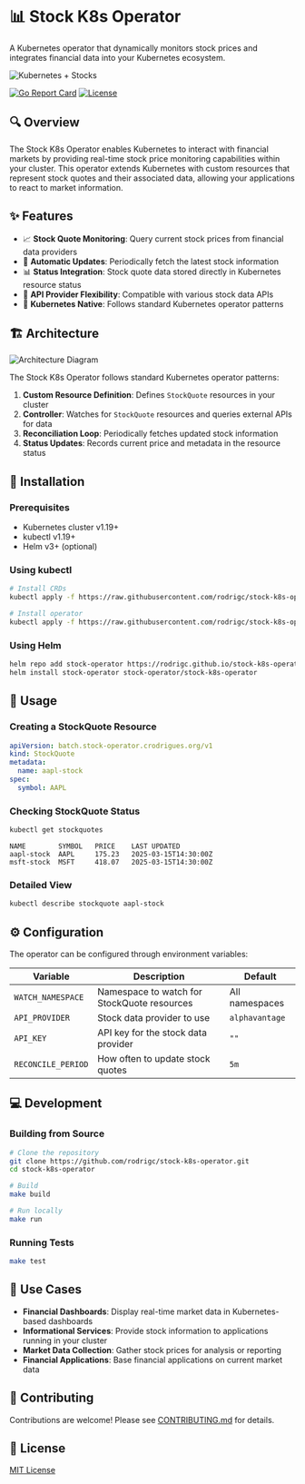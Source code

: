 # 📊 Stock K8s Operator

A Kubernetes operator that dynamically monitors stock prices and integrates financial data into your Kubernetes ecosystem.

![Kubernetes + Stocks](https://raw.githubusercontent.com/rodrigc/stock-k8s-operator/main/docs/images/stock-operator-logo.svg)

[![Go Report Card](https://goreportcard.com/badge/github.com/rodrigc/stock-k8s-operator)](https://goreportcard.com/report/github.com/rodrigc/stock-k8s-operator)
[![License](https://img.shields.io/github/license/rodrigc/stock-k8s-operator)](https://github.com/rodrigc/stock-k8s-operator/blob/main/LICENSE)

## 🔍 Overview

The Stock K8s Operator enables Kubernetes to interact with financial markets by providing real-time stock price monitoring capabilities within your cluster. This operator extends Kubernetes with custom resources that represent stock quotes and their associated data, allowing your applications to react to market information.

## ✨ Features

- 📈 **Stock Quote Monitoring**: Query current stock prices from financial data providers
- 🔄 **Automatic Updates**: Periodically fetch the latest stock information
- 📊 **Status Integration**: Stock quote data stored directly in Kubernetes resource status
- 🔗 **API Provider Flexibility**: Compatible with various stock data APIs
- 🧩 **Kubernetes Native**: Follows standard Kubernetes operator patterns

## 🏗️ Architecture

![Architecture Diagram](https://raw.githubusercontent.com/rodrigc/stock-k8s-operator/main/docs/images/architecture.png)

The Stock K8s Operator follows standard Kubernetes operator patterns:

1. **Custom Resource Definition**: Defines `StockQuote` resources in your cluster
2. **Controller**: Watches for `StockQuote` resources and queries external APIs for data
3. **Reconciliation Loop**: Periodically fetches updated stock information
4. **Status Updates**: Records current price and metadata in the resource status

## 🚀 Installation

### Prerequisites

- Kubernetes cluster v1.19+
- kubectl v1.19+
- Helm v3+ (optional)

### Using kubectl

```bash
# Install CRDs
kubectl apply -f https://raw.githubusercontent.com/rodrigc/stock-k8s-operator/main/config/crd/bases/batch.stock-operator.crodrigues.org_stockquotes.yaml

# Install operator
kubectl apply -f https://raw.githubusercontent.com/rodrigc/stock-k8s-operator/main/config/deploy/operator.yaml
```

### Using Helm

```bash
helm repo add stock-operator https://rodrigc.github.io/stock-k8s-operator/charts
helm install stock-operator stock-operator/stock-k8s-operator
```

## 📝 Usage

### Creating a StockQuote Resource

```yaml
apiVersion: batch.stock-operator.crodrigues.org/v1
kind: StockQuote
metadata:
  name: aapl-stock
spec:
  symbol: AAPL
```

### Checking StockQuote Status

```bash
kubectl get stockquotes
```

```
NAME        SYMBOL   PRICE    LAST UPDATED
aapl-stock  AAPL     175.23   2025-03-15T14:30:00Z
msft-stock  MSFT     418.07   2025-03-15T14:30:00Z
```

### Detailed View

```bash
kubectl describe stockquote aapl-stock
```

## ⚙️ Configuration

The operator can be configured through environment variables:

| Variable | Description | Default |
|----------|-------------|---------|
| `WATCH_NAMESPACE` | Namespace to watch for StockQuote resources | All namespaces |
| `API_PROVIDER` | Stock data provider to use | `alphavantage` |
| `API_KEY` | API key for the stock data provider | `""` |
| `RECONCILE_PERIOD` | How often to update stock quotes | `5m` |

## 💻 Development

### Building from Source

```bash
# Clone the repository
git clone https://github.com/rodrigc/stock-k8s-operator.git
cd stock-k8s-operator

# Build
make build

# Run locally
make run
```

### Running Tests

```bash
make test
```

## 🔮 Use Cases

- **Financial Dashboards**: Display real-time market data in Kubernetes-based dashboards
- **Informational Services**: Provide stock information to applications running in your cluster
- **Market Data Collection**: Gather stock prices for analysis or reporting
- **Financial Applications**: Base financial applications on current market data

## 🤝 Contributing

Contributions are welcome! Please see [CONTRIBUTING.md](CONTRIBUTING.md) for details.

## 📜 License

[MIT License](LICENSE)
